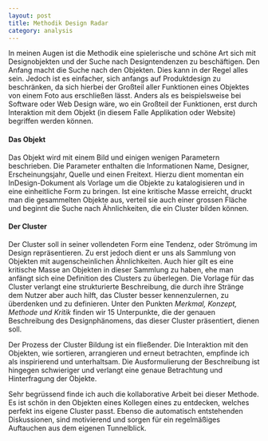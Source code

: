 ```yaml
---
layout: post
title: Methodik Design Radar
category: analysis
---
```


In meinen Augen ist die Methodik eine spielerische und schöne Art sich mit Designobjekten und der Suche nach Designtendenzen zu beschäftigen. Den Anfang macht die Suche nach den Objekten. Dies kann in der Regel alles sein. Jedoch ist es einfacher, sich anfangs auf Produktdesign zu beschränken, da sich hierbei der Großteil aller Funktionen eines Objektes von einem Foto aus erschließen lässt. Anders als es beispielsweise bei Software oder Web Design wäre, wo ein Großteil der Funktionen, erst durch Interaktion mit dem Objekt (in diesem Falle Applikation oder Website) begriffen werden können.

#### Das Objekt

Das Objekt wird mit einem Bild und einigen wenigen Parametern  beschrieben. Die Parameter enthalten die Informationen Name, Designer, Erscheinungsjahr, Quelle und einen Freitext. Hierzu dient momentan ein InDesign-Dokument als Vorlage um die Objekte zu katalogisieren und in eine einheitliche Form zu bringen. Ist eine kritische Masse erreicht, druckt man die gesammelten Objekte aus, verteil sie auch einer grossen Fläche und beginnt die Suche nach Ähnlichkeiten, die ein Cluster bilden können.

#### Der Cluster

Der Cluster soll in seiner vollendeten Form eine Tendenz, oder Strömung im Design repräsentieren. Zu erst jedoch dient er uns als Sammlung von Objekten mit augenscheinlichen Ähnlichkeiten. Auch hier gilt es eine kritische Masse an Objekten in dieser Sammlung zu haben, ehe man anfängt sich eine Definition des Clusters zu überlegen. Die Vorlage für das Cluster verlangt eine strukturierte Beschreibung, die durch ihre Stränge dem Nutzer aber auch hilft, das Cluster besser kennenzulernen, zu überdenken und zu definieren. Unter den Punkten _Merkmal, Konzept, Methode und Kritik_ finden wir 15 Unterpunkte, die der genauen Beschreibung des Designphänomens, das dieser Cluster präsentiert, dienen soll.

Der Prozess der Cluster Bildung ist ein fließender. Die Interaktion mit den Objekten, wie sortieren, arrangieren und erneut betrachten, empfinde ich als inspirierend und unterhaltsam. Die Ausformulierung der Beschreibung ist hingegen schwieriger und verlangt eine genaue Betrachtung und Hinterfragung der Objekte.  

Sehr begrüssend finde ich auch die kollaborative Arbeit bei dieser Methode. Es ist schön in den Objekten eines Kollegen eines zu entdecken, welches perfekt ins eigene Cluster passt. Ebenso die automatisch entstehenden Diskussionen, sind motivierend und sorgen für ein regelmäßiges Auftauchen aus dem eigenen Tunnelblick. 
